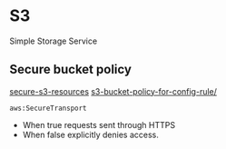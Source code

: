 # S3 

Simple Storage Service 

## Secure bucket policy
[secure-s3-resources](https://aws.amazon.com/premiumsupport/knowledge-center/secure-s3-resources/)
[s3-bucket-policy-for-config-rule/](https://aws.amazon.com/premiumsupport/knowledge-center/s3-bucket-policy-for-config-rule/)

`aws:SecureTransport` 
* When true requests sent through HTTPS
* When false explicitly denies access. 
